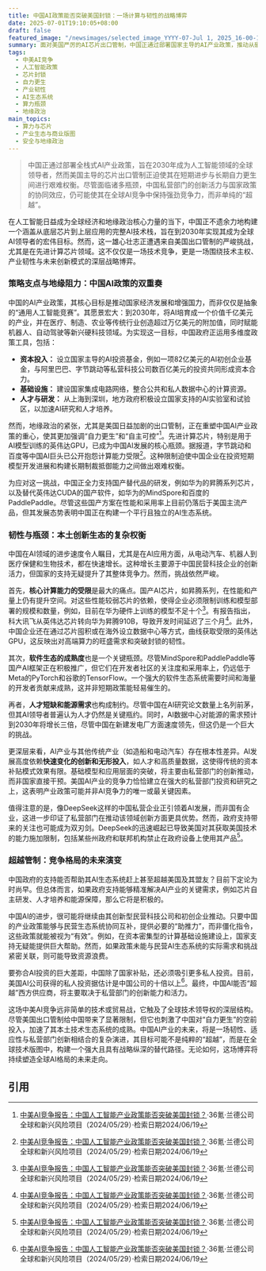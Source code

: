 ```yaml
---
title: 中国AI政策能否突破美国封锁：一场计算与韧性的战略博弈
date: 2025-07-01T19:10:05+08:00
draft: false
featured_image: "/newsimages/selected_image_YYYY-07-Jul 1, 2025_16-00-18-127.jpg"
summary: 面对美国严厉的AI芯片出口管制，中国正通过部署国家主导的AI产业政策，推动从硬件到软件的全栈式“自力更生”，旨在实现2030年成为全球AI领导者的目标。尽管面临芯片性能、软件生态和人才培养等多重瓶颈，但私营部门的创新活力与国家政策的协同，正促使中国AI产业发展出独特的韧性，使其在全球地缘政治博弈中保持竞争力，而非简单地寻求超越。
tags: 
  - 中美AI竞争
  - 人工智能政策
  - 芯片封锁
  - 自力更生
  - 产业韧性
  - AI生态系统
  - 算力瓶颈
  - 地缘政治
main_topics: 
  - 算力与芯片
  - 产业生态与商业版图
  - 安全与地缘政治
---
```


> 中国正通过部署全栈式AI产业政策，旨在2030年成为人工智能领域的全球领导者，然而美国主导的芯片出口管制正迫使其在短期进步与长期自力更生间进行艰难权衡。尽管面临诸多瓶颈，中国私营部门的创新活力与国家政策的协同效应，仍可能使其在全球AI竞争中保持强劲竞争力，而非单纯的“超越”。

在人工智能日益成为全球经济和地缘政治核心力量的当下，中国正不遗余力地构建一个涵盖从底层芯片到上层应用的完整AI技术栈，旨在到2030年实现其成为全球AI领导者的宏伟目标。然而，这一雄心壮志正遭遇来自美国出口管制的严峻挑战，尤其是在先进计算芯片领域。这不仅仅是一场技术竞争，更是一场围绕技术主权、产业韧性与未来创新模式的深层战略博弈。

### 策略支点与地缘阻力：中国AI政策的双重奏

中国的AI产业政策，其核心目标是推动国家经济发展和增强国力，而非仅仅是抽象的“通用人工智能竞赛”。其愿景宏大：到2030年，将AI培育成一个价值千亿美元的产业，并在医疗、制造、农业等传统行业创造超过万亿美元的附加值，同时赋能机器人、自动驾驶等新兴硬科技领域。为实现这一目标，中国政府正运用多维度政策工具，包括：

*   **资本投入：** 设立国家主导的AI投资基金，例如一项82亿美元的AI初创企业基金，与阿里巴巴、字节跳动等私营科技公司数百亿美元的投资共同形成资本合力。
*   **基础设施：** 建设国家集成电路网络，整合公共和私人数据中心的计算资源。
*   **人才与研发：** 从上海到深圳，地方政府积极设立国家支持的AI实验室和试验区，以加速AI研究和人才培养。

然而，地缘政治的紧张，尤其是美国日益加剧的出口管制，正在重塑中国AI产业政策的重心，使其更加强调“自力更生”和“自主可控”[^1]。先进计算芯片，特别是用于AI模型训练的英伟达GPU，已成为中国AI发展的核心瓶颈。据报道，字节跳动和百度等中国AI巨头已公开抱怨计算能力受限[^1]。这种限制迫使中国企业在投资短期模型开发进展和构建长期制裁抵御能力之间做出艰难权衡。

为应对这一挑战，中国正全力支持国产替代品的研发，例如华为的昇腾系列芯片，以及替代英伟达CUDA的国产软件，如华为的MindSpore和百度的PaddlePaddle。尽管这些国产方案在性能和采用率上目前仍落后于美国主流产品，但其发展态势表明中国正在构建一个平行且独立的AI生态系统。

### 韧性与瓶颈：本土创新生态的复杂权衡

中国在AI领域的进步速度令人瞩目，尤其是在AI应用方面，从电动汽车、机器人到医疗保健和生物技术，都在快速增长。这种增长主要源于中国民营科技企业的创新活力，但国家的支持无疑提升了其整体竞争力。然而，挑战依然严峻。

首先，**核心计算能力的受限**是最大的痛点。国产AI芯片，如昇腾系列，在性能和产量上仍有提升空间。对这些性能较弱芯片的依赖，使得企业必须限制训练和模型部署的规模和数量，例如，目前在华为硬件上训练的模型不足十个[^1]。有报告指出，科大讯飞从英伟达芯片转向华为昇腾910B，导致开发时间延迟了三个月[^1]。此外，中国企业还在通过芯片囤积或在海外设立数据中心等方式，曲线获取受限的英伟达GPU，这反映出对高端算力的旺盛需求和突破封锁的韧性。

其次，**软件生态的成熟度**也是一个关键瓶颈。尽管MindSpore和PaddlePaddle等国产AI框架正在积极推广，但它们在开发者社区的关注度和采用率上，仍远低于Meta的PyTorch和谷歌的TensorFlow。一个强大的软件生态系统需要时间和海量的开发者贡献来成熟，这并非短期政策能轻易催生的。

再者，**人才短缺和能源需求**也构成制约。尽管中国在AI研究论文数量上名列前茅，但其AI领导者普遍认为人才仍然是关键瓶约。同时，AI数据中心对能源的需求预计到2030年将增长三倍，尽管中国在新建发电厂方面速度领先，但这仍是一个巨大的挑战。

更深层来看，AI产业与其他传统产业（如造船和电动汽车）存在根本性差异。AI发展高度依赖**快速变化的创新和无形投入**，如人才和高质量数据，这使得传统的资本补贴模式效果有限。基础模型和应用层面的突破，将主要由私营部门的创新推动，而非国家直接干预。美国AI产业的竞争力恰恰建立在强大的私营部门投资和研究之上，这表明产业政策可能并非AI竞争力的唯一或最关键因素。

值得注意的是，像DeepSeek这样的中国私营企业正引领着AI发展，而非国有企业，这进一步印证了私营部门在推动该领域创新方面更具优势。然而，政府支持带来的关注也可能成为双刃剑。DeepSeek的迅速崛起已导致美国对其获取美国技术的能力施加限制，包括某些州政府和联邦机构禁止在政府设备上使用其产品[^1]。

### 超越管制：竞争格局的未来演变

中国政府的支持能否帮助其AI生态系统赶上甚至超越美国及其盟友？目前下定论为时尚早。但总体而言，如果政府支持能够精准解决AI产业的关键需求，例如芯片自主研发、人才培养和能源保障，那么它将是积极的。

中国AI的进步，很可能将继续由其创新型民营科技公司和初创企业推动。只要中国的产业政策能够与民营生态系统协同互补，提供必要的“助推力”，而非僵化指令，这些政策就能被视为“有效”。例如，在资本密集型的计算基础设施建设上，国家支持无疑能提供巨大帮助。然而，如果政策未能与民营AI生态系统的实际需求和挑战紧密关联，则可能导致资源浪费。

要弥合AI投资的巨大差距，中国除了国家补贴，还必须吸引更多私人投资。目前，美国AI公司获得的私人投资据估计是中国公司的十倍以上[^1]。最终，中国AI能否“超越”西方供应商，将主要取决于私营部门的创新能力和活力。

这场中美AI竞争远非简单的技术或贸易战，它触及了全球技术领导权的深层结构。尽管美国出口管制给中国带来了显著限制，但它也刺激了中国对“自力更生”的空前投入，加速了其本土技术生态系统的成熟。中国AI产业的未来，将是一场韧性、适应性与私营部门创新相结合的复杂演进，其目标可能不是纯粹的“超越”，而是在全球技术版图中，构建一个强大且具有战略纵深的替代路径。无论如何，这场博弈将持续塑造全球AI格局的未来走向。

## 引用

[^1]: [中美AI竞争报告：中国人工智能产业政策能否突破美国封锁？](https://m.36kr.com/p/3359950668306820)·36氪·兰德公司全球和新兴风险项目（2024/05/29）·检索日期2024/06/19
[^2]: [中美AI競爭報告：中國人工智慧產業政策能否突破美國封鎖？](https://hao.cnyes.com/post/180159)·科技·（未知作者）（2024/05/29）·检索日期2024/06/19
[^3]: [从关税博弈到技术角力：中美AI未来决胜点全解析](https://m.36kr.com/p/3263936287335681)·36氪·（未知作者）（2024/03/13）·检索日期2024/06/19
[^4]: [【科技观察】美国能在人工智能竞赛中击败中国吗？](https://www.kerui.org/index.php?m=home&c=View&a=index&aid=985)·科睿研究院·（未知作者）（2024/05/16）·检索日期2024/06/19
[^5]: [环球圆桌对话：“中美人工智能决斗”是误导性叙事](http://www.china.com.cn/opinion2020/2025-06/04/content_117909592.shtml)·中国网·（未知作者）（2025/06/04）·检索日期2024/06/19
[^6]: [中美AI竞争报告：中国人工智能产业政策能否突破美国封锁？](https://mp.weixin.qq.com/s/wpTYMJdc3uh9CQ9KPpNjIA)·Internet Law Review·兰德公司全球和新兴风险项目（2024/05/29）·检索日期2024/06/19
